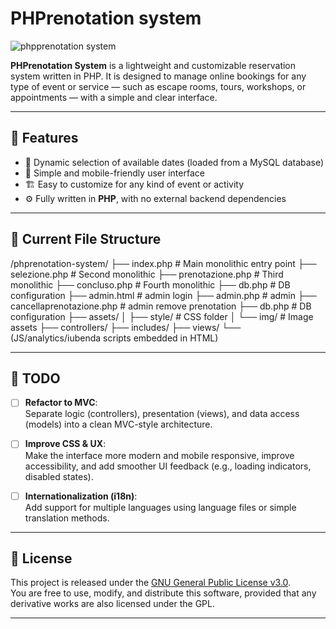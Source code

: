 # PHPrenotation system
![phpprenotation system](https://github.com/user-attachments/assets/efcbf1bd-8114-4632-aced-27452898d297)

**PHPrenotation System** is a lightweight and customizable reservation system written in PHP. It is designed to manage online bookings for any type of event or service — such as escape rooms, tours, workshops, or appointments — with a simple and clear interface.

---

## 🧩 Features

- 📅 Dynamic selection of available dates (loaded from a MySQL database)
- 🎨 Simple and mobile-friendly user interface
- 🏗️ Easy to customize for any kind of event or activity
- ⚙️ Fully written in **PHP**, with no external backend dependencies

---

## 📂 Current File Structure
/phprenotation-system/
├── index.php # Main monolithic entry point
├── selezione.php # Second monolithic
├── prenotazione.php # Third monolithic
├── concluso.php # Fourth monolithic
├── db.php # DB configuration
├── admin.html # admin login
├── admin.php # admin
├── cancellaprenotazione.php # admin remove prenotation
├── db.php # DB configuration
├── assets/
│   ├── style/ # CSS folder
│   └── img/ # Image assets
├── controllers/
├── includes/
├── views/
└── (JS/analytics/iubenda scripts embedded in HTML)

---

## 📌 TODO

- [ ] **Refactor to MVC**:  
  Separate logic (controllers), presentation (views), and data access (models) into a clean MVC-style architecture.
  
- [ ] **Improve CSS & UX**:  
  Make the interface more modern and mobile responsive, improve accessibility, and add smoother UI feedback (e.g., loading indicators, disabled states).

- [ ] **Internationalization (i18n)**:  
  Add support for multiple languages using language files or simple translation methods.

---

## 📃 License

This project is released under the [GNU General Public License v3.0](https://www.gnu.org/licenses/gpl-3.0.html).  
You are free to use, modify, and distribute this software, provided that any derivative works are also licensed under the GPL.

---
